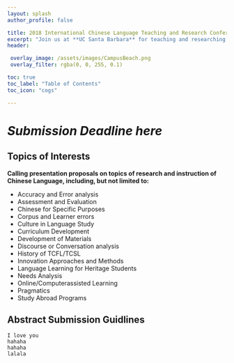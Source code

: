 ```yaml
---
layout: splash
author_profile: false

title: 2018 International Chinese Language Teaching and Research Conference Nov.10-11
excerpt: "Join us at **UC Santa Barbara** for teaching and researching in the area of Chinese language"
header: 

 overlay_image: /assets/images/CampusBeach.png
 overlay_filter: rgba(0, 0, 255, 0.1)

toc: true
toc_label: "Table of Contents"
toc_icon: "cogs"

---
```


# *Submission Deadline here*

## Topics of Interests
**Calling presentation proposals on topics of research and instruction of Chinese Language, including, but not limited to:**
* Accuracy and Error analysis
* Assessment and Evaluation
* Chinese for Specific Purposes
* Corpus and Learner errors
* Culture in Language Study
* Curriculum Development
* Development of Materials
* Discourse or Conversation analysis
* History of TCFL/TCSL
* Innovation Approaches and Methods
* Language Learning for Heritage Students
* Needs Analysis
* Online/Computerassisted Learning
* Pragmatics
* Study Abroad Programs



## Abstract Submission Guidlines
~~~
I love you
hahaha
hahaha
lalala
~~~

